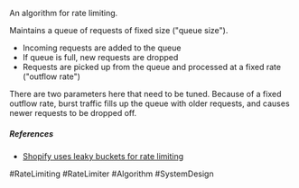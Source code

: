An algorithm for rate limiting.

Maintains a queue of requests of fixed size ("queue size").

- Incoming requests are added to the queue
- If queue is full, new requests are dropped
- Requests are picked up from the queue and processed at a fixed rate ("outflow rate")


There are two parameters here that need to be tuned.
Because of a fixed outflow rate, burst traffic fills up the queue with older requests, and causes newer requests to be dropped off.


##### References
- [Shopify uses leaky buckets for rate limiting](https://shopify.dev/api/usage/rate-limits)




#RateLimiting #RateLimiter #Algorithm
#SystemDesign